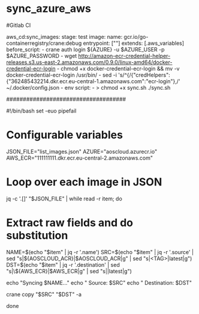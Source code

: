 # sync_azure_aws

#Gitlab CI

aws_cd:sync_images:
  stage: test
  image:
    name: gcr.io/go-containerregistry/crane:debug
    entrypoint: [""]
  extends: [.aws_variables]
  before_script:
    - crane auth login ${AZURE} -u $AZURE_USER -p $AZURE_PASSWORD
    - wget http://amazon-ecr-credential-helper-releases.s3.us-east-2.amazonaws.com/0.9.0/linux-amd64/docker-credential-ecr-login
    - chmod +x docker-credential-ecr-login && mv -v docker-credential-ecr-login /usr/bin/
    - sed -i 's/^{/{\"credHelpers\":{\"362485432214.dkr.ecr.eu-central-1.amazonaws.com\":\"ecr-login\"},/' ~/.docker/config.json
    - env
  script:
    - >
      chmod +x sync.sh
      ./sync.sh

####################################

#!/bin/bash
set -euo pipefail

# Configurable variables
JSON_FILE="list_images.json"
AZURE="aoscloud.azurecr.io"
AWS_ECR="111111111.dkr.ecr.eu-central-2.amazonaws.com"

# Loop over each image in JSON
jq -c '.[]' "$JSON_FILE" | while read -r item; do
  # Extract raw fields and do substitution
  NAME=$(echo "$item" | jq -r '.name')
  SRC=$(echo "$item" | jq -r '.source' | sed "s|\${AOSCLOUD_ACR}|$AOSCLOUD_ACR|g" | sed "s|<TAG>|latest|g")
  DST=$(echo "$item" | jq -r '.destination' | sed "s|\${AWS_ECR}|$AWS_ECR|g" | sed "s|<TAG>|latest|g")

  echo "Syncing $NAME..."
  echo "  Source:      $SRC"
  echo "  Destination: $DST"

  crane copy "$SRC" "$DST" -a

done


